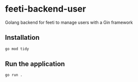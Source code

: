 # feeti-backend-user

Golang backend for feeti to manage users with a Gin framework

## Installation

```bash
go mod tidy
```

## Run the application

```bash
go run .
```

